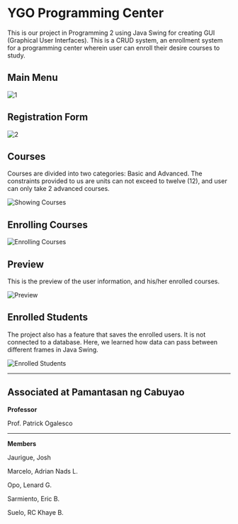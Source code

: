 # YGO Programming Center
This is our project in Programming 2 using Java Swing for creating GUI (Graphical User Interfaces). This is a CRUD system, an enrollment system for a programming center wherein user can enroll their desire courses to study.

## Main Menu

![1](https://github.com/adriandotdev/academic-courseworks/assets/63532775/fa86a03b-eaae-4655-b26b-e12d05552dd4)

## Registration Form

![2](https://github.com/adriandotdev/academic-courseworks/assets/63532775/403bad3b-1208-4662-9791-c5c4b0c5a593)

## Courses
Courses are divided into two categories: Basic and Advanced. The constraints provided to us are units can not exceed to twelve (12), and user can only take 2 advanced courses.

![Showing Courses](https://github.com/adriandotdev/academic-courseworks/assets/63532775/edcf4cb2-038c-449f-8649-7cc4fc323a83)

## Enrolling Courses

![Enrolling Courses](https://github.com/adriandotdev/academic-courseworks/assets/63532775/321a43cb-fba1-45e8-a903-e04934c37e82)

## Preview
This is the preview of the user information, and his/her enrolled courses.

![Preview](https://github.com/adriandotdev/academic-courseworks/assets/63532775/d5d353ad-5783-4665-bff1-2d6bbffad8a9)

## Enrolled Students
The project also has a feature that saves the enrolled users. It is not connected to a database. Here, we learned how data can pass between different frames in Java Swing.

![Enrolled Students](https://github.com/adriandotdev/academic-courseworks/assets/63532775/2fe93bdc-4edf-4dc0-8210-9bed2cc755aa)

<hr/>

## Associated at Pamantasan ng Cabuyao

**Professor**

Prof. Patrick Ogalesco
<hr/>

**Members**

Jaurigue, Josh

Marcelo, Adrian Nads L.

Opo, Lenard G.

Sarmiento, Eric B.

Suelo, RC Khaye B.
